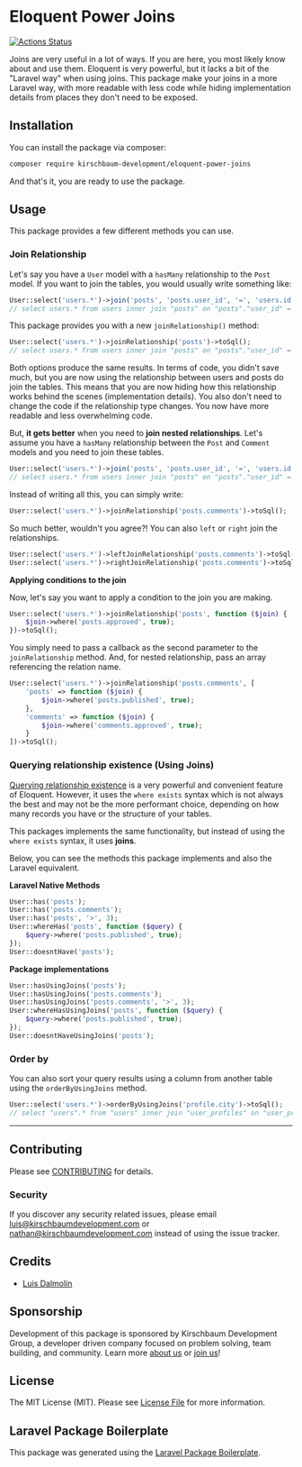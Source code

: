 # Eloquent Power Joins

<!-- [![Latest Version on Packagist](https://img.shields.io/packagist/v/kirschbaum-development/laravel-where-has-with-joins.svg?style=flat-square)](https://packagist.org/packages/kirschbaum-development/laravel-where-has-with-joins) -->
[![Actions Status](https://github.com/kirschbaum-development/laravel-where-has-with-joins/workflows/CI/badge.svg)](https://github.com/kirschbaum-development/laravel-where-has-with-joins/actions)
<!-- [![Quality Score](https://img.shields.io/scrutinizer/g/kirschbaum-development/laravel-where-has-with-joins.svg?style=flat-square)](https://scrutinizer-ci.com/g/kirschbaum-development/laravel-where-has-with-joins) -->
<!-- [![Total Downloads](https://img.shields.io/packagist/dt/kirschbaum-development/laravel-where-has-with-joins.svg?style=flat-square)](https://packagist.org/packages/kirschbaum-development/laravel-where-has-with-joins) -->

Joins are very useful in a lot of ways. If you are here, you most likely know about and use them. Eloquent is very powerful, but it lacks a bit of the "Laravel way" when using joins. This package make your joins in a more Laravel way, with more readable with less code while hiding implementation details from places they don't need to be exposed.

## Installation

You can install the package via composer:

```bash
composer require kirschbaum-development/eloquent-power-joins
```

And that's it, you are ready to use the package.

## Usage

This package provides a few different methods you can use.

### Join Relationship

Let's say you have a `User` model with a `hasMany` relationship to the `Post` model. If you want to join the tables, you would usually write something like:

```php
User::select('users.*')->join('posts', 'posts.user_id', '=', 'users.id')->toSql();
// select users.* from users inner join "posts" on "posts"."user_id" = "users"."id"
```

This package provides you with a new `joinRelationship()` method:

```php
User::select('users.*')->joinRelationship('posts')->toSql();
// select users.* from users inner join "posts" on "posts"."user_id" = "users"."id"
```

Both options produce the same results. In terms of code, you didn't save much, but you are now using the relationship between users and posts do join the tables. This means that you are now hiding how this relationship works behind the scenes (implementation details). You also don't need to change the code if the relationship type changes. You now have more readable and less overwhelming code.

But, **it gets better** when you need to **join nested relationships**. Let's assume you have a `hasMany` relationship between the `Post` and `Comment` models and you need to join these tables.

```php
User::select('users.*')->join('posts', 'posts.user_id', '=', 'users.id')->join('posts', 'posts.user_id', '=', 'users.id')->toSql();
// select users.* from users inner join "posts" on "posts"."user_id" = "users"."id" inner join "comments" on "comments"."post_id" = "posts"."id"
```

Instead of writing all this, you can simply write:

```php
User::select('users.*')->joinRelationship('posts.comments')->toSql();
```

So much better, wouldn't you agree?! You can also `left` or `right` join the relationships.

```php
User::select('users.*')->leftJoinRelationship('posts.comments')->toSql();
User::select('users.*')->rightJoinRelationship('posts.comments')->toSql();
```

**Applying conditions to the join**

Now, let's say you want to apply a condition to the join you are making.

```php
User::select('users.*')->joinRelationship('posts', function ($join) {
    $join->where('posts.approved', true);
})->toSql();
```

You simply need to pass a callback as the second parameter to the `joinRelationship` method. And, for nested relationship, pass an array referencing the relation name.

```php
User::select('users.*')->joinRelationship('posts.comments', [
    'posts' => function ($join) {
        $join->where('posts.published', true);
    },
    'comments' => function ($join) {
        $join->where('comments.approved', true);
    }
])->toSql();
```

### Querying relationship existence (Using Joins)

[Querying relationship existence](https://laravel.com/docs/7.x/eloquent-relationships#querying-relationship-existence) is a very powerful and convenient feature of Eloquent. However, it uses the `where exists` syntax which is not always the best and may not be the more performant choice, depending on how many records you have or the structure of your tables.

This packages implements the same functionality, but instead of using the `where exists` syntax, it uses **joins**.

Below, you can see the methods this package implements and also the Laravel equivalent.

**Laravel Native Methods**

``` php
User::has('posts');
User::has('posts.comments');
User::has('posts', '>', 3);
User::whereHas('posts', function ($query) {
    $query->where('posts.published', true);
});
User::doesntHave('posts');
```

**Package implementations**

```php
User::hasUsingJoins('posts');
User::hasUsingJoins('posts.comments');
User::hasUsingJoins('posts.comments', '>', 3);
User::whereHasUsingJoins('posts', function ($query) {
    $query->where('posts.published', true);
});
User::doesntHaveUsingJoins('posts');
```

### Order by

You can also sort your query results using a column from another table using the `orderByUsingJoins` method.

```php
User::select('users.*')->orderByUsingJoins('profile.city')->toSql();
// select "users".* from "users" inner join "user_profiles" on "user_profiles"."user_id" = "users"."id" order by "user_profiles"."city" asc
```

***

## Contributing

Please see [CONTRIBUTING](CONTRIBUTING.md) for details.

### Security

If you discover any security related issues, please email luis@kirschbaumdevelopment.com or nathan@kirschbaumdevelopment.com instead of using the issue tracker.

## Credits

- [Luis Dalmolin](https://github.com/luisdalmolin)

## Sponsorship

Development of this package is sponsored by Kirschbaum Development Group, a developer driven company focused on problem solving, team building, and community. Learn more [about us](https://kirschbaumdevelopment.com) or [join us](https://careers.kirschbaumdevelopment.com)!

## License

The MIT License (MIT). Please see [License File](LICENSE.md) for more information.

## Laravel Package Boilerplate

This package was generated using the [Laravel Package Boilerplate](https://laravelpackageboilerplate.com).
